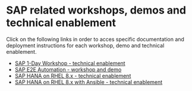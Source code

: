<!-- ![rh-main](img/Logo-RedHat-D-Color-RGB.png) | ![sap-main](img/SAP_logo.png) -->

# SAP related workshops, demos and technical enablement

Click on the following links in order to acces specific documentation and deployment instructions for each workshop, demo and technical enablement.

- [SAP 1-Day Workshop - technical enablement](sap-one-day-workshop/README.md)
- [SAP E2E Automation - workshop and demo](sap-e2e-ansible/README.md)
- [SAP HANA on RHEL 8.x - technical enablement](sap-hana-rhel8/README.md)
- [SAP HANA on RHEL 8.x with Ansible - technical enablement](sap-hana-rhel8-ansible/README.md)
